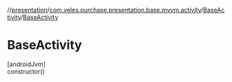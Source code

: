 //[presentation](../../../index.md)/[com.veles.purchase.presentation.base.mvvm.activity](../index.md)/[BaseActivity](index.md)/[BaseActivity](-base-activity.md)

# BaseActivity

[androidJvm]\
constructor()
